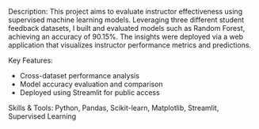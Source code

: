 Description:
This project aims to evaluate instructor effectiveness using supervised machine learning models. Leveraging three different student feedback datasets, I built and evaluated models such as Random Forest, achieving an accuracy of 90.15%. The insights were deployed via a web application that visualizes instructor performance metrics and predictions.

Key Features:
- Cross-dataset performance analysis
- Model accuracy evaluation and comparison
- Deployed using Streamlit for public access

Skills & Tools:
Python, Pandas, Scikit-learn, Matplotlib, Streamlit, Supervised Learning
